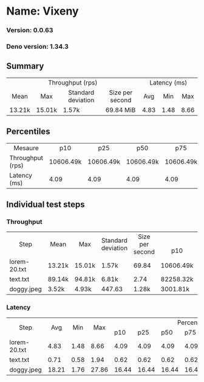 # Name: Vixeny 
  
  ### Version: 0.0.63
  ### Deno version: 1.34.3

## Summary
<table>
<tr>
    <td align="center" colspan="4">Throughput (rps)</td>
    <td align="center" colspan="3">Latency (ms)</td>
</tr>
<tr>
    <td align="center">Mean</td>
    <td align="center">Max</td>
    <td align="center">Standard deviation</td>
    <td align="center">Size per second</td>
    <td align="center">Avg</td>
    <td align="center">Min</td>
    <td align="center">Max</td>
</tr>
<tr>
    <td>13.21k</td>
    <td>15.01k</td>
    <td>1.57k</td>
    <td>69.84 MiB</td>
    <td>4.83</td>
    <td>1.48</td>
    <td>8.66</td>
</tr>
</table>

## Percentiles

<table>
<tr>
  <td align="center">Mesaure</td>
  <td align="center">p10</td>
  <td align="center">p25</td>
  <td align="center">p50</td>
  <td align="center">p75</td>
  <td align="center">p90</td>
  <td align="center">p95</td>
  <td align="center">p99</td>
</tr>
<tr>
  <td>Throughput (rps)</td>
  <td>10606.49k</td>
  <td>10606.49k</td>
  <td>10606.49k</td>
  <td>10606.49k</td>
  <td>14633.71k</td>
  <td>14797.86k</td>
  <td>15010.13k</td>
</tr>
<tr>
  <td>Latency (ms)</td>
  <td>4.09</td>
  <td>4.09</td>
  <td>4.09</td>
  <td>4.09</td>
  <td>6.33</td>
  <td>6.89</td>
  <td>7.70</td>
</tr>
</table>

## Individual test steps

### Throughput

<table>
<tr>
  <td align="center" rowspan="2">Step</td>
  <td align="center" rowspan="2">Mean</td>
  <td align="center" rowspan="2">Max</td>
  <td align="center" rowspan="2">Standard deviation</td>
  <td align="center" rowspan="2">Size per second</td>
  <td align="center" colspan="7">Percentiles</td>
</tr>
<tr>
  <!-- still Step -->
  <!-- still Mean -->
  <!-- still Max -->
  <!-- still Standard deviation -->
  <!-- still Size per second -->
  <td align="center">p10</td>
  <td align="center">p25</td>
  <td align="center">p50</td>
  <td align="center">p75</td>
  <td align="center">p90</td>
  <td align="center">p95</td>
  <td align="center">p99</td>
</tr>
<tr>
  <td>lorem-20.txt</td>
  <td>13.21k</td>
  <td>15.01k</td>
  <td>1.57k</td>
  <td>69.84</td>
  <td>10606.49k</td>
  <td>10606.49k</td>
  <td>10606.49k</td>
  <td>10606.49k</td>
  <td>14633.71k</td>
  <td>14797.86k</td>
  <td>15010.13k</td>
</tr><tr>
  <td>text.txt</td>
  <td>89.14k</td>
  <td>94.81k</td>
  <td>6.81k</td>
  <td>2.74</td>
  <td>82258.32k</td>
  <td>82258.32k</td>
  <td>82258.32k</td>
  <td>82258.32k</td>
  <td>94015.42k</td>
  <td>94812.30k</td>
  <td>94812.30k</td>
</tr><tr>
  <td>doggy.jpeg</td>
  <td>3.52k</td>
  <td>4.93k</td>
  <td>447.63</td>
  <td>1.28k</td>
  <td>3001.81k</td>
  <td>3001.81k</td>
  <td>3001.81k</td>
  <td>3001.81k</td>
  <td>4035.75k</td>
  <td>4191.10k</td>
  <td>4613.92k</td>
</tr></table>

### Latency

<table>
<tr>
  <td align="center" rowspan="2">Step</td>
  <td align="center" rowspan="2">Avg</td>
  <td align="center" rowspan="2">Min</td>
  <td align="center" rowspan="2">Max</td>
  <td align="center" colspan="7">Percentiles</td>
</tr>
<tr>
  <!-- still Avg -->
  <!-- still Min -->
  <!-- still Max -->
  <td>p10</td>
  <td>p25</td>
  <td>p50</td>
  <td>p75</td>
  <td>p90</td>
  <td>p95</td>
  <td>p99</td>
</tr>
<tr>
  <td>lorem-20.txt</td>
  <td>4.83</td>
  <td>1.48</td>
  <td>8.66</td>
  <td>4.09</td>
  <td>4.09</td>
  <td>4.09</td>
  <td>4.09</td>
  <td>6.33</td>
  <td>6.89</td>
  <td>7.70</td>
</tr><tr>
  <td>text.txt</td>
  <td>0.71</td>
  <td>0.58</td>
  <td>1.94</td>
  <td>0.62</td>
  <td>0.62</td>
  <td>0.62</td>
  <td>0.62</td>
  <td>0.85</td>
  <td>0.93</td>
  <td>1.11</td>
</tr><tr>
  <td>doggy.jpeg</td>
  <td>18.21</td>
  <td>1.76</td>
  <td>27.86</td>
  <td>16.44</td>
  <td>16.44</td>
  <td>16.44</td>
  <td>16.44</td>
  <td>20.83</td>
  <td>21.53</td>
  <td>22.31</td>
</tr></table>